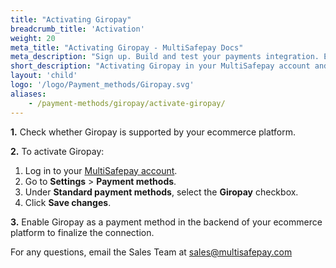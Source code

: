 ```yaml
---
title: "Activating Giropay"
breadcrumb_title: 'Activation'
weight: 20
meta_title: "Activating Giropay - MultiSafepay Docs"
meta_description: "Sign up. Build and test your payments integration. Explore our products and services. Use our API Reference, SDKs, and wrappers. Get support."
short_description: "Activating Giropay in your MultiSafepay account and backend"
layout: 'child'
logo: '/logo/Payment_methods/Giropay.svg'
aliases: 
    - /payment-methods/giropay/activate-giropay/
---
```


**1.** Check whether Giropay is supported by your ecommerce platform.

**2.** To activate Giropay:

1. Log in to your [MultiSafepay account](https://merchant.multisafepay.com).
2. Go to **Settings** > **Payment methods**.
2. Under **Standard payment methods**, select the **Giropay** checkbox.
3. Click **Save changes**.

**3.** Enable Giropay as a payment method in the backend of your ecommerce platform to finalize the connection.

For any questions, email the Sales Team at <sales@multisafepay.com>
